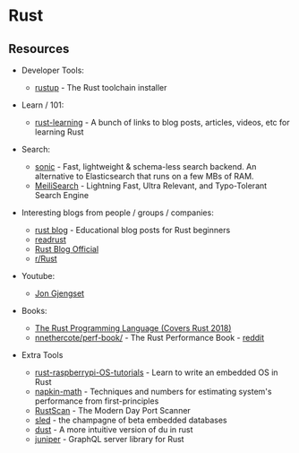 # Rust


## Resources

- Developer Tools:
    - [rustup](https://github.com/rust-lang/rustup) - The Rust toolchain installer

- Learn / 101:
    - [rust-learning](https://github.com/ctjhoa/rust-learning) - A bunch of links to blog posts, articles, videos, etc for learning Rust

- Search:
    - [sonic](https://github.com/valeriansaliou/sonic) - Fast, lightweight & schema-less search backend. An alternative to Elasticsearch that runs on a few MBs of RAM.
    - [MeiliSearch](https://github.com/meilisearch/MeiliSearch) - Lightning Fast, Ultra Relevant, and Typo-Tolerant Search Engine

- Interesting blogs from people / groups / companies:
    - [rust blog](https://github.com/pretzelhammer/rust-blog) - Educational blog posts for Rust beginners
    - [readrust](https://readrust.net/)
    - [Rust Blog Official](https://blog.rust-lang.org/)
    - [r/Rust](https://www.reddit.com/r/rust/)

- Youtube:
    - [Jon Gjengset](https://www.youtube.com/channel/UC_iD0xppBwwsrM9DegC5cQQ)

- Books:
    - [The Rust Programming Language (Covers Rust 2018)](https://www.amazon.com/dp/B07SRQ97RD/)
    - [nnethercote/perf-book/](https://github.com/nnethercote/perf-book) - The Rust Performance Book - [reddit](https://www.reddit.com/r/rust/comments/jvmb8u/the_rust_performance_book/)

- Extra Tools
    - [rust-raspberrypi-OS-tutorials](https://github.com/rust-embedded/rust-raspberrypi-OS-tutorials) - Learn to write an embedded OS in Rust
    - [napkin-math](https://github.com/sirupsen/napkin-math) - Techniques and numbers for estimating system's performance from first-principles
    - [RustScan](https://github.com/RustScan/RustScan) - The Modern Day Port Scanner
    - [sled](https://github.com/spacejam/sled) - the champagne of beta embedded databases
    - [dust](https://github.com/bootandy/dust) - A more intuitive version of du in rust
    - [juniper](https://github.com/graphql-rust/juniper) - GraphQL server library for Rust
